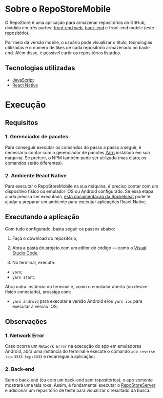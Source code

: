 # Sobre o RepoStoreMobile

O RepoStore é uma aplicação para armazenar repositórios do GitHub, dividida em três partes: [front-end web](https://github.com/EdeiltonSO/RepoStoreWeb), [back-end](https://github.com/EdeiltonSO/RepoStoreServer) e front-end mobile (este repositório).

Por meio da versão mobile, o usuário pode visualizar o título, tecnologias utilizadas e o número de likes de cada repositório armazenado no back-end. Além disso, é possível curtir os repositórios listados.

## Tecnologias utilizadas

* [JavaScript](https://www.javascript.com/)
* [React Native](https://reactnative.dev/)

# Execução

## Requisitos

### 1. Gerenciador de pacotes

Para conseguir executar os comandos do passo a passo a seguir, é necessário contar com o gerenciador de pacotes [Yarn](https://yarnpkg.com/) instalado em sua máquina. Se preferir, o NPM também pode ser utilizado (mas claro; os comandos serão diferentes).

### 2. Ambiente React Native

Para executar o RepoStoreMobile na sua máquina, é preciso contar com um dispositivo físico ou emulador iOS ou Android configurado. Se essa etapa ainda precisa ser executada, [esta documentação da Rocketseat](https://react-native.rocketseat.dev/) pode te ajudar a preparar um ambiente para executar aplicações React Native. 

## Executando a aplicação

Com tudo configurado, basta seguir os passos abaixo:

1. Faça o download do repositório;

2. Abra a pasta do projeto com um editor de código — como o [Visual Studio Code](https://code.visualstudio.com/);

3. No terminal, execute:
* ```yarn```;
* ```yarn start```;

Abra outra instância do terminal e, como o emulador aberto (ou device físico conectado), prossiga com:
* ```yarn android``` para executar a versão Android e/ou ```yarn ios``` para executar a versão iOS;

## Observações

### 1. Network Error
Caso ocorra um ```Network Error``` na execução do app em emuladores Android, abra uma instância do terminal e execute o comando ```adb reverse tcp:3333 tcp:3333``` e recarregue a aplicação;

### 2. Back-end
Sem o back-end (ou com um back-end sem repositórios), o app somente mostrará uma tela roxa. Assim, é fundamental executar o [RepoStoreServer](https://github.com/EdeiltonSO/RepoStoreServer) e adicionar um repositório de teste para visualizar o resultado da busca.